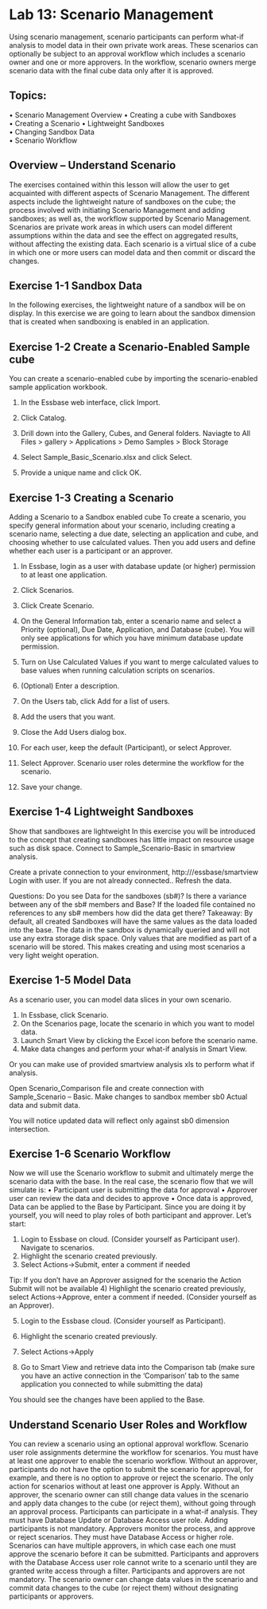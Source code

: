 
# Lab 13: Scenario Management

Using scenario management, scenario participants can perform what-if analysis to model data in their own private work areas. These scenarios can optionally be subject to an approval workflow which includes a scenario owner and one or more approvers. In the workflow, scenario owners merge scenario data with the final cube data only after it is approved.

## Topics: 

•	Scenario Management Overview
•	Creating a cube with Sandboxes	
•	Creating a Scenario	
•	Lightweight Sandboxes		
•	Changing Sandbox Data	
•	Scenario Workflow
 
## Overview – Understand Scenario

The exercises contained within this lesson will allow the user to get acquainted with different aspects of Scenario Management.  The different aspects include the lightweight nature of sandboxes on the cube; the process involved with initiating Scenario Management and adding sandboxes; as well as, the workflow supported by Scenario Management.  
Scenarios are private work areas in which users can model different assumptions within the data and see the effect on aggregated results, without affecting the existing data.
Each scenario is a virtual slice of a cube in which one or more users can model data and then commit or discard the changes.

## Exercise 1-1	Sandbox Data

In the following exercises, the lightweight nature of a sandbox will be on display.  In this exercise we are going to learn about the sandbox dimension that is created when sandboxing is enabled in an application.

## Exercise 1-2	Create a Scenario-Enabled Sample cube

You can create a scenario-enabled cube by importing the scenario-enabled sample application workbook.

1.	In the Essbase web interface, click Import.
 

2.	Click Catalog.
 

3.	Drill down into the Gallery, Cubes, and General folders.
Naviagte to All Files > gallery > Applications > Demo Samples > Block Storage


 
4.	Select Sample_Basic_Scenario.xlsx and click Select.
5.	Provide a unique name and click OK.

 

 
## Exercise 1-3	Creating a Scenario

Adding a Scenario to a Sandbox enabled cube
To create a scenario, you specify general information about your scenario, including creating a scenario name, selecting a due date, selecting an application and cube, and choosing whether to use calculated values. Then you add users and define whether each user is a participant or an approver.
1.	In Essbase, login as a user with database update (or higher) permission to at least one application.
2.	Click Scenarios.
3.	Click Create Scenario.

 

4.	On the General Information tab, enter a scenario name and select a Priority (optional), Due Date, Application, and Database (cube). You will only see applications for which you have minimum database update permission.

 
5.	Turn on Use Calculated Values if you want to merge calculated values to base values when running calculation scripts on scenarios.
6.	(Optional) Enter a description.
7.	On the Users tab, click Add   for a list of users.
8.	Add the users that you want.
9.	Close the Add Users dialog box.
10.	For each user, keep the default (Participant), or select Approver.
11.	Select Approver. 
Scenario user roles determine the workflow for the scenario.
 
12.	Save your change.

## Exercise 1-4	Lightweight Sandboxes

Show that sandboxes are lightweight
In this exercise you will be introduced to the concept that creating sandboxes has little impact on resource usage such as disk space.
Connect to Sample_Scenario-Basic in smartview analysis.
 
Create a private connection to your environment, http://<MachineIP>/essbase/smartview Login with user.  If you are not already connected..
Refresh the data.

Questions: 
Do you see Data for the sandboxes (sb#)?
Is there a variance between any of the sb# members and Base?
If the loaded file contained no references to any sb# members how did the data get there?
Takeaway:  By default, all created Sandboxes will have the same values as the data loaded into the base.  The data in the sandbox is dynamically queried and will not use any extra storage disk space.  Only values that are modified as part of a scenario will be stored.  This makes creating and using most scenarios a very light weight operation. 

## Exercise 1-5	Model Data

As a scenario user, you can model data slices in your own scenario.
1.	In Essbase, click Scenario.
2.	On the Scenarios page, locate the scenario in which you want to model data.
3.	Launch Smart View by clicking the Excel   icon before the scenario name.
4.	Make data changes and perform your what-if analysis in Smart View.

 

Or you can make use of provided smartview analysis xls to perform what if analysis.

 
Open Scenario_Comparison file and create connection with Sample_Scenario – Basic.
Make changes to sandbox member sb0 Actual data and submit data.

 

You will notice updated data will reflect only against sb0 dimension intersection.

## Exercise 1-6	Scenario Workflow

Now we will use the Scenario workflow to submit and ultimately merge the scenario data with the base. In the real case, the scenario flow that we will simulate is:
•	Participant user is submitting the data for approval
•	Approver user can review the data and decides to approve
•	Once data is approved, Data can be applied to the Base by Participant.
Since you are doing it by yourself, you will need to play roles of both participant and approver. 
Let’s start:
1) 	Login to Essbase on cloud. (Consider yourself as Participant user). Navigate to scenarios.
2) 	Highlight the scenario created previously.
3) 	Select Actions->Submit, enter a comment if needed
 
Tip:  If you don’t have an Approver assigned for the scenario the Action Submit will not be available
4) 	Highlight the scenario created previously, select Actions->Approve, enter a comment if needed. (Consider yourself as an Approver).
 

5) 	Login to the Essbase cloud. (Consider yourself as Participant).
6) 	Highlight the scenario created previously.
7) 	Select Actions->Apply
 

8) 	Go to Smart View and retrieve data into the Comparison tab (make sure you have an active connection in the ‘Comparison’ tab to the same application you connected to while submitting the data)
 
You should see the changes have been applied to the Base.

## Understand Scenario User Roles and Workflow

You can review a scenario using an optional approval workflow.
Scenario user role assignments determine the workflow for scenarios. You must have at least one approver to enable the scenario workflow. Without an approver, participants do not have the option to submit the scenario for approval, for example, and there is no option to approve or reject the scenario.
The only action for scenarios without at least one approver is Apply. Without an approver, the scenario owner can still change data values in the scenario and apply data changes to the cube (or reject them), without going through an approval process.
Participants can participate in a what-if analysis. They must have Database Update or Database Access user role. Adding participants is not mandatory.
Approvers monitor the process, and approve or reject scenarios. They must have Database Access or higher role. Scenarios can have multiple approvers, in which case each one must approve the scenario before it can be submitted.
Participants and approvers with the Database Access user role cannot write to a scenario until they are granted write access through a filter.
Participants and approvers are not mandatory. The scenario owner can change data values in the scenario and commit data changes to the cube (or reject them) without designating participants or approvers.

 

